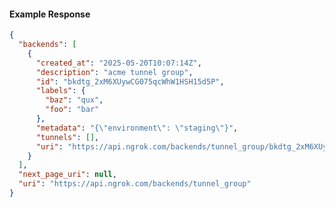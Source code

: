 <!-- Code generated for API Clients. DO NOT EDIT. -->

#### Example Response

```json
{
  "backends": [
    {
      "created_at": "2025-05-20T10:07:14Z",
      "description": "acme tunnel group",
      "id": "bkdtg_2xM6XUywCG075qcWhW1HSH15d5P",
      "labels": {
        "baz": "qux",
        "foo": "bar"
      },
      "metadata": "{\"environment\": \"staging\"}",
      "tunnels": [],
      "uri": "https://api.ngrok.com/backends/tunnel_group/bkdtg_2xM6XUywCG075qcWhW1HSH15d5P"
    }
  ],
  "next_page_uri": null,
  "uri": "https://api.ngrok.com/backends/tunnel_group"
}
```
